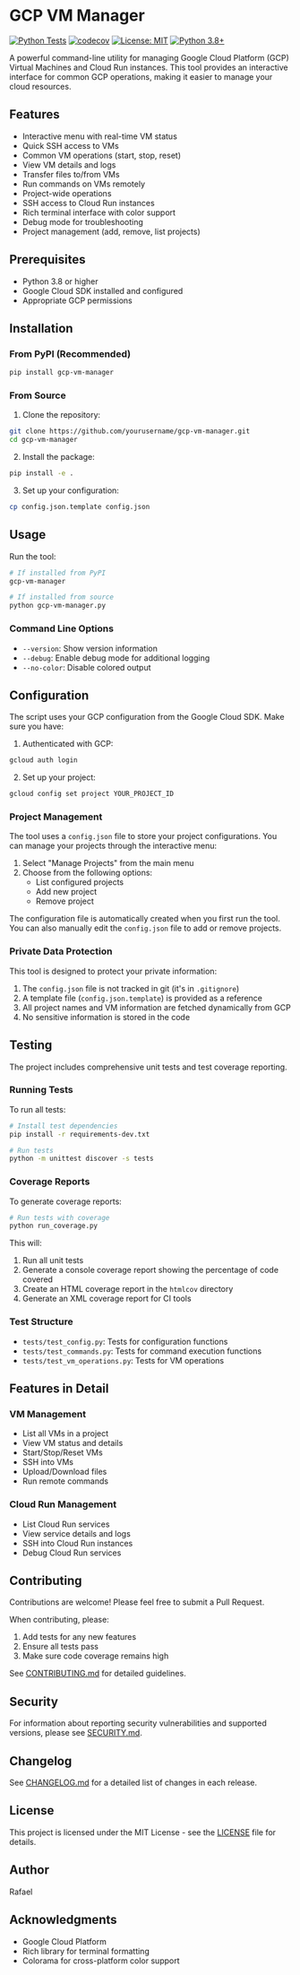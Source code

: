 # GCP VM Manager

[![Python Tests](https://github.com/yourusername/gcp-vm-manager/actions/workflows/python-tests.yml/badge.svg)](https://github.com/yourusername/gcp-vm-manager/actions/workflows/python-tests.yml)
[![codecov](https://codecov.io/gh/yourusername/gcp-vm-manager/branch/main/graph/badge.svg)](https://codecov.io/gh/yourusername/gcp-vm-manager)
[![License: MIT](https://img.shields.io/badge/License-MIT-yellow.svg)](https://opensource.org/licenses/MIT)
[![Python 3.8+](https://img.shields.io/badge/python-3.8+-blue.svg)](https://www.python.org/downloads/)

A powerful command-line utility for managing Google Cloud Platform (GCP) Virtual Machines and Cloud Run instances. This tool provides an interactive interface for common GCP operations, making it easier to manage your cloud resources.

## Features

- Interactive menu with real-time VM status
- Quick SSH access to VMs
- Common VM operations (start, stop, reset)
- View VM details and logs
- Transfer files to/from VMs
- Run commands on VMs remotely
- Project-wide operations
- SSH access to Cloud Run instances
- Rich terminal interface with color support
- Debug mode for troubleshooting
- Project management (add, remove, list projects)

## Prerequisites

- Python 3.8 or higher
- Google Cloud SDK installed and configured
- Appropriate GCP permissions

## Installation

### From PyPI (Recommended)

```bash
pip install gcp-vm-manager
```

### From Source

1. Clone the repository:
```bash
git clone https://github.com/yourusername/gcp-vm-manager.git
cd gcp-vm-manager
```

2. Install the package:
```bash
pip install -e .
```

3. Set up your configuration:
```bash
cp config.json.template config.json
```

## Usage

Run the tool:

```bash
# If installed from PyPI
gcp-vm-manager

# If installed from source
python gcp-vm-manager.py
```

### Command Line Options

- `--version`: Show version information
- `--debug`: Enable debug mode for additional logging
- `--no-color`: Disable colored output

## Configuration

The script uses your GCP configuration from the Google Cloud SDK. Make sure you have:

1. Authenticated with GCP:
```bash
gcloud auth login
```

2. Set up your project:
```bash
gcloud config set project YOUR_PROJECT_ID
```

### Project Management

The tool uses a `config.json` file to store your project configurations. You can manage your projects through the interactive menu:

1. Select "Manage Projects" from the main menu
2. Choose from the following options:
   - List configured projects
   - Add new project
   - Remove project

The configuration file is automatically created when you first run the tool. You can also manually edit the `config.json` file to add or remove projects.

### Private Data Protection

This tool is designed to protect your private information:

1. The `config.json` file is not tracked in git (it's in `.gitignore`)
2. A template file (`config.json.template`) is provided as a reference
3. All project names and VM information are fetched dynamically from GCP
4. No sensitive information is stored in the code

## Testing

The project includes comprehensive unit tests and test coverage reporting.

### Running Tests

To run all tests:

```bash
# Install test dependencies
pip install -r requirements-dev.txt

# Run tests
python -m unittest discover -s tests
```

### Coverage Reports

To generate coverage reports:

```bash
# Run tests with coverage
python run_coverage.py
```

This will:
1. Run all unit tests
2. Generate a console coverage report showing the percentage of code covered
3. Create an HTML coverage report in the `htmlcov` directory
4. Generate an XML coverage report for CI tools

### Test Structure

- `tests/test_config.py`: Tests for configuration functions
- `tests/test_commands.py`: Tests for command execution functions
- `tests/test_vm_operations.py`: Tests for VM operations

## Features in Detail

### VM Management
- List all VMs in a project
- View VM status and details
- Start/Stop/Reset VMs
- SSH into VMs
- Upload/Download files
- Run remote commands

### Cloud Run Management
- List Cloud Run services
- View service details and logs
- SSH into Cloud Run instances
- Debug Cloud Run services

## Contributing

Contributions are welcome! Please feel free to submit a Pull Request.

When contributing, please:
1. Add tests for any new features
2. Ensure all tests pass
3. Make sure code coverage remains high

See [CONTRIBUTING.md](CONTRIBUTING.md) for detailed guidelines.

## Security

For information about reporting security vulnerabilities and supported versions, please see [SECURITY.md](SECURITY.md).

## Changelog

See [CHANGELOG.md](CHANGELOG.md) for a detailed list of changes in each release.

## License

This project is licensed under the MIT License - see the [LICENSE](LICENSE) file for details.

## Author

Rafael

## Acknowledgments

- Google Cloud Platform
- Rich library for terminal formatting
- Colorama for cross-platform color support 